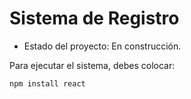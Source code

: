 <h1>Sistema de Registro</h1>

- Estado del proyecto: En construcción.

Para ejecutar el sistema, debes colocar:

```npm install react```
